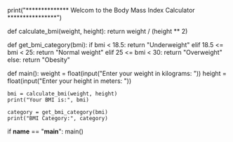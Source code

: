 print("************** Welcom to the Body Mass Index Calculator ****************")

def calculate_bmi(weight, height):
    return weight / (height ** 2)

def get_bmi_category(bmi):
    if bmi < 18.5:
        return "Underweight"
    elif 18.5 <= bmi < 25:
        return "Normal weight"
    elif 25 <= bmi < 30:
        return "Overweight"
    else:
        return "Obesity"

def main():
    weight = float(input("Enter your weight in kilograms: "))
    height = float(input("Enter your height in meters: "))
    
    bmi = calculate_bmi(weight, height)
    print("Your BMI is:", bmi)
    
    category = get_bmi_category(bmi)
    print("BMI Category:", category)

if __name__ == "__main__":
    main()

